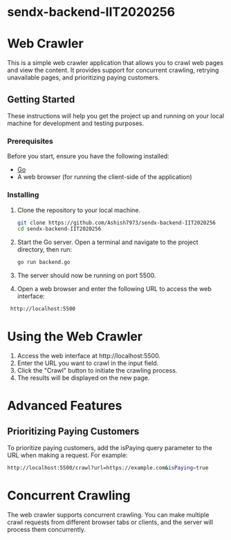 # sendx-backend-IIT2020256

# Web Crawler

This is a simple web crawler application that allows you to crawl web pages and view the content. It provides support for concurrent crawling, retrying unavailable pages, and prioritizing paying customers.

## Getting Started

These instructions will help you get the project up and running on your local machine for development and testing purposes.

### Prerequisites

Before you start, ensure you have the following installed:

- [Go](https://golang.org/dl/)
- A web browser (for running the client-side of the application)

### Installing

1. Clone the repository to your local machine.

   ```bash
   git clone https://github.com/Ashish7973/sendx-backend-IIT2020256
   cd sendx-backend-IIT2020256
   
2. Start the Go server. Open a terminal and navigate to the project directory, then run:

   ```bash
   go run backend.go
   
   
3. The server should now be running on port 5500.
   
4. Open a web browser and enter the following URL to access the web interface:
   
  ```bash
   http://localhost:5500
  ```

# Using the Web Crawler
1. Access the web interface at http://localhost:5500.
2. Enter the URL you want to crawl in the input field.
3. Click the "Crawl" button to initiate the crawling process.
4. The results will be displayed on the new page.

# Advanced Features

## Prioritizing Paying Customers

To prioritize paying customers, add the isPaying query parameter to the URL when making a request. For example:

```bash
http://localhost:5500/crawl?url=https://example.com&isPaying=true
```

# Concurrent Crawling
The web crawler supports concurrent crawling. You can make multiple crawl requests from different browser tabs or clients, and the server will process them concurrently.


